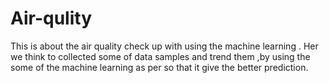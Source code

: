 # Air-qulity
This is about the air quality check up with using the machine learning . Her  we think to collected some of data samples and trend them ,by using the some of the machine learning as per so that it give the better prediction.

